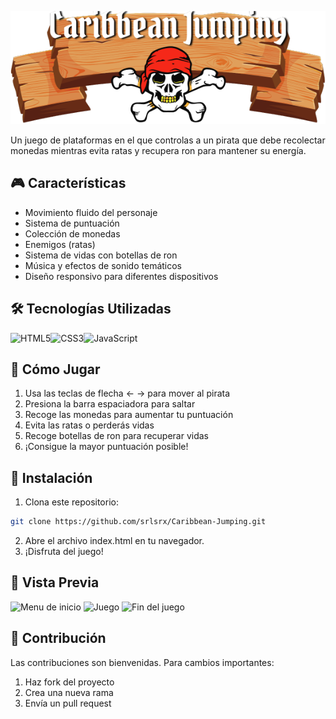 ![logo](./public/img/titleSign.png)

Un juego de plataformas en el que controlas a un pirata que debe recolectar monedas mientras evita ratas y recupera ron para mantener su energía.

## 🎮 Características

- Movimiento fluido del personaje
- Sistema de puntuación
- Colección de monedas
- Enemigos (ratas)
- Sistema de vidas con botellas de ron
- Música y efectos de sonido temáticos
- Diseño responsivo para diferentes dispositivos

## 🛠️ Tecnologías Utilizadas

![HTML5](https://img.shields.io/badge/HTML5-E34F26?style=for-the-badge&logo=html5&logoColor=white)![CSS3](https://img.shields.io/badge/CSS3-1572B6?style=for-the-badge&logo=css3&logoColor=white)![JavaScript](https://img.shields.io/badge/JavaScript-F7DF1E?style=for-the-badge&logo=javascript&logoColor=black)

## 🎯 Cómo Jugar

1. Usa las teclas de flecha ← → para mover al pirata
2. Presiona la barra espaciadora para saltar
3. Recoge las monedas para aumentar tu puntuación
4. Evita las ratas o perderás vidas
5. Recoge botellas de ron para recuperar vidas
6. ¡Consigue la mayor puntuación posible!

## 🚀 Instalación

1. Clona este repositorio:
```bash
git clone https://github.com/srlsrx/Caribbean-Jumping.git 
```
2. Abre el archivo index.html en tu navegador.
3. ¡Disfruta del juego!

## 🎨 Vista Previa
![Menu de inicio](./public/img/previews/menu.png)
![Juego](./public/img/previews/game.png)
![Fin del juego](./public/img/previews/gameover.png)

## 👥 Contribución
Las contribuciones son bienvenidas. Para cambios importantes:

1. Haz fork del proyecto
2. Crea una nueva rama
3. Envía un pull request
